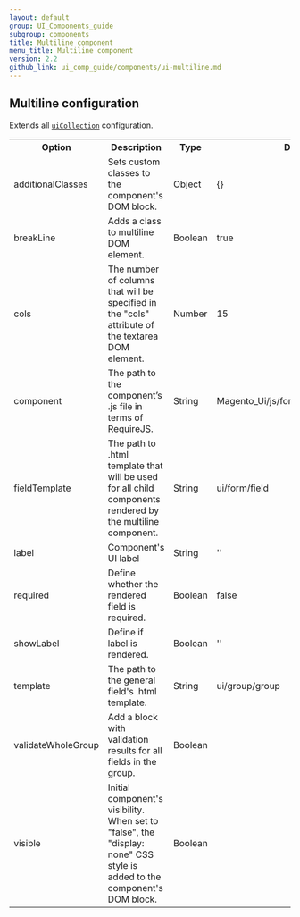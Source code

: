 ```yaml
---
layout: default
group: UI_Components_guide
subgroup: components
title: Multiline component
menu_title: Multiline component
version: 2.2
github_link: ui_comp_guide/components/ui-multiline.md
---
```



## Multiline configuration
Extends all [`uiCollection`]({{page.baseurl}}ui_comp_guide/concepts/ui_comp_uicollection_concept.html) configuration.

<table>
  <tr>
    <th>Option </th>
    <th>Description</th>
    <th>Type</th>
    <th>Default</th>
  </tr>
  <tr>
    <td>additionalClasses</td>
    <td>Sets custom classes to the component's DOM block.</td>
    <td>Object</td>
    <td>{}</td>
  </tr>
  <tr>
    <td>breakLine</td>
    <td>Adds a class to multiline DOM element.</td>
    <td>Boolean</td>
    <td>true</td>
  </tr>
  <tr>
    <td>cols</td>
    <td>The number of columns that will be specified in the "cols" attribute of the textarea DOM element.</td>
    <td>Number</td>
    <td>15</td>
  </tr>
  <tr>
    <td>component</td>
    <td>The path to the component’s .js file in terms of RequireJS.</td>
    <td>String</td>
    <td>Magento_Ui/js/form/components/group</td>
  </tr>
  <tr>
    <td>fieldTemplate</td>
    <td>The path to .html template that will be used for all child components rendered by the multiline component.</td>
    <td>String</td>
    <td>ui/form/field</td>
  </tr>
  <tr>
    <td>label</td>
    <td>Component's UI label</td>
    <td>String</td>
    <td>''</td>
  </tr>
  <tr>
    <td>required</td>
    <td>Define whether the rendered field is required.</td>
    <td>Boolean</td>
    <td>false</td>
  </tr>
  <tr>
    <td>showLabel</td>
    <td>Define if label is rendered.</td>
    <td>Boolean</td>
    <td>''</td>
  </tr>
  <tr>
    <td>template</td>
    <td>The path to the general field's .html template.</td>
    <td>String</td>
    <td>ui/group/group</td>
  </tr>
  <tr>
    <td>validateWholeGroup</td>
    <td>Add a block with validation results for all fields in the group. </td>
    <td>Boolean</td>
    <td></td>
  </tr>
  <tr>
    <td>visible</td>
    <td>Initial component's visibility. When set to "false", the "display: none" CSS style is added to the component's DOM block.</td>
    <td>Boolean</td>
    <td></td>
  </tr>
</table>
